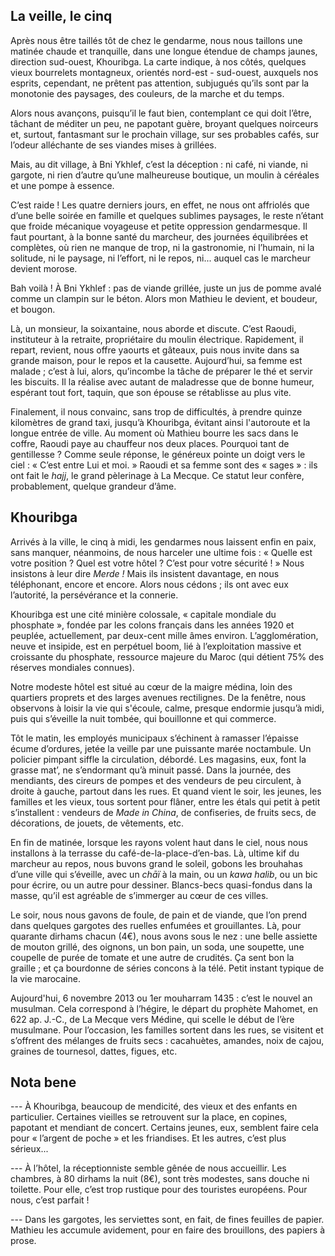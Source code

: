 ﻿La veille, le cinq
------------------

Après nous être taillés tôt de chez le gendarme, nous nous taillons une matinée chaude et tranquille, dans une longue étendue de champs jaunes, direction sud-ouest, Khouribga.
La carte indique, à nos côtés, quelques vieux bourrelets montagneux, orientés nord-est - sud-ouest, auxquels nos esprits, cependant, ne prêtent pas attention, subjugués qu’ils sont par la monotonie des paysages, des couleurs, de la marche et du temps.

Alors nous avançons, puisqu’il le faut bien, contemplant ce qui doit l’être, tâchant de méditer un peu, ne papotant guère, broyant quelques noirceurs et, surtout, fantasmant sur le prochain village, sur ses probables cafés, sur l’odeur alléchante de ses viandes mises à grillées.

Mais, au dit village, à Bni Ykhlef, c’est la déception : ni café, ni viande, ni gargote, ni rien d’autre qu’une malheureuse boutique, un moulin à céréales et une pompe à essence.

C’est raide !
Les quatre derniers jours, en effet, ne nous ont affriolés que d’une belle soirée en famille et quelques sublimes paysages, le reste n’étant que froide mécanique voyageuse et petite oppression gendarmesque.
Il faut pourtant, à la bonne santé du marcheur, des journées équilibrées et complètes, où rien ne manque de trop, ni la gastronomie, ni l’humain, ni la solitude, ni le paysage, ni l’effort, ni le repos, ni... auquel cas le marcheur devient morose.

Bah voilà !
À Bni Ykhlef : pas de viande grillée, juste un jus de pomme avalé comme un clampin sur le béton.
Alors mon Mathieu le devient, et boudeur, et bougon.

Là, un monsieur, la soixantaine, nous aborde et discute.
C’est Raoudi, instituteur à la retraite, propriétaire du moulin électrique.
Rapidement, il repart, revient, nous offre yaourts et gâteaux, puis nous invite dans sa grande maison, pour le repos et la causette.
Aujourd’hui, sa femme est malade ; c’est à lui, alors, qu’incombe la tâche de préparer le thé et servir les biscuits.
Il la réalise avec autant de maladresse que de bonne humeur, espérant tout fort, taquin, que son épouse se rétablisse au plus vite.

Finalement, il nous convainc, sans trop de difficultés, à prendre quinze kilomètres de grand taxi, jusqu’à Khouribga, évitant ainsi l'autoroute et la longue entrée de ville.
Au moment où Mathieu bourre les sacs dans le coffre, Raoudi paye au chauffeur nos deux places.
Pourquoi tant de gentillesse ?
Comme seule réponse, le généreux pointe un doigt vers le ciel : « C’est entre Lui et moi. »
Raoudi et sa femme sont des « sages » : ils ont fait le *hajj*, le grand pèlerinage à La Mecque.
Ce statut leur confère, probablement, quelque grandeur d’âme.

Khouribga
---------

Arrivés à la ville, le cinq à midi, les gendarmes nous laissent enfin en paix, sans manquer, néanmoins, de nous harceler une ultime fois : « Quelle est votre position ? Quel est votre hôtel ? C’est pour votre sécurité ! »
Nous insistons à leur dire *Merde !*
Mais ils insistent davantage, en nous téléphonant, encore et encore.
Alors nous cédons ; ils ont avec eux l’autorité, la persévérance et la connerie.

Khouribga est une cité minière colossale, « capitale mondiale du phosphate », fondée par les colons français dans les années 1920 et peuplée, actuellement, par deux-cent mille âmes environ.
L’agglomération, neuve et insipide, est en perpétuel boom, lié à l’exploitation massive et croissante du phosphate, ressource majeure du Maroc (qui détient 75% des réserves mondiales connues).

Notre modeste hôtel est situé au cœur de la maigre médina, loin des quartiers proprets et des larges avenues rectilignes.
De la fenêtre, nous observons à loisir la vie qui s'écoule, calme, presque endormie jusqu’à midi, puis qui s’éveille la nuit tombée, qui bouillonne et qui commerce.

Tôt le matin, les employés municipaux s’échinent à ramasser l’épaisse écume d’ordures, jetée la veille par une puissante marée noctambule.
Un policier pimpant siffle la circulation, débordé.
Les magasins, eux, font la grasse mat’, ne s’endormant qu’à minuit passé.
Dans la journée, des mendiants, des cireurs de pompes et des vendeurs de peu circulent, à droite à gauche, partout dans les rues.
Et quand vient le soir, les jeunes, les familles et les vieux, tous sortent pour flâner,  entre les étals qui petit à petit s’installent : vendeurs de *Made in China*, de confiseries, de fruits secs, de décorations, de jouets, de vêtements, etc.

En fin de matinée, lorsque les rayons volent haut dans le ciel, nous nous installons à la terrasse du café-de-la-place-d’en-bas.
Là, ultime kif du marcheur au repos, nous buvons grand le soleil, gobons les brouhahas d’une ville qui s’éveille, avec un *chāï* à la main, ou un *kawa halib*, ou un bic pour écrire, ou un autre pour dessiner.
Blancs-becs quasi-fondus dans la masse, qu’il est agréable de s’immerger au cœur de ces villes.

Le soir, nous nous gavons de foule, de pain et de viande, que l’on prend dans quelques gargotes des ruelles enfumées et grouillantes.
Là, pour quarante dirhams chacun (4€), nous avons sous le nez : une belle assiette de mouton grillé, des oignons, un bon pain, un soda, une soupette, une coupelle de purée de tomate et une autre de crudités.
Ça sent bon la graille ; et ça bourdonne de séries concons à la télé.
Petit instant typique de la vie marocaine.

Aujourd'hui, 6 novembre 2013 ou 1er mouharram 1435 : c’est le nouvel an musulman.
Cela correspond à l’hégire, le départ du prophète Mahomet, en 622 ap. J.-C., de La Mecque vers Médine, qui scelle le début de l’ère musulmane.
Pour l’occasion, les familles sortent dans les rues, se visitent et s’offrent des mélanges de fruits secs : cacahuètes, amandes, noix de cajou, graines de tournesol, dattes, figues, etc.

Nota bene
---------

--- À Khouribga, beaucoup de mendicité, des vieux et des enfants en particulier.
Certaines vieilles se retrouvent sur la place, en copines, papotant et mendiant de concert.
Certains jeunes, eux, semblent faire cela pour « l’argent de poche » et les friandises.
Et les autres, c’est plus sérieux...

--- À l’hôtel, la réceptionniste semble gênée de nous accueillir.
Les chambres, à 80 dirhams la nuit (8€), sont très modestes, sans douche ni toilette.
Pour elle, c’est trop rustique pour des touristes européens.
Pour nous, c’est parfait !

--- Dans les gargotes, les serviettes sont, en fait, de fines feuilles de papier.
Mathieu les accumule avidement, pour en faire des brouillons, des papiers à prose.
